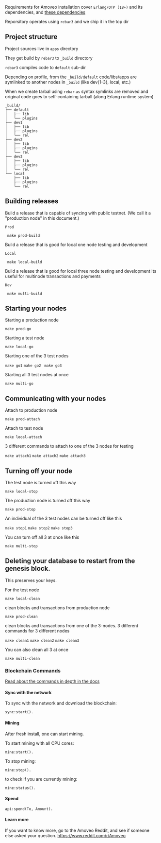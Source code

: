 
Requirements for Amoveo installation cover ```Erlang/OTP (18+)``` and its dependencies, and [these dependencies](/docs/getting-started/dependencies.md)

Reporsitory operates using ```rebar3``` and we ship it in the top dir

## Project structure

Project sources live in ```apps``` directory

They get build by ```rebar3``` to ```_build``` directory

```rebar3``` compiles code to ```default``` sub-dir

Depending on profile, from the ```_build/default``` code/libs/apps are symlinked to another nodes in ```_build``` (like dev{1-3}, local, etc.)

When we create tarbal using ```rebar``` ```as``` syntax symlinks are removed and original code goes to self-containing tarball (along Erlang runtime system)

```
_build/
├── default
│   ├── lib
│   └── plugins
├── dev1
│   ├── lib
│   ├── plugins
│   └── rel
├── dev2
│   ├── lib
│   ├── plugins
│   └── rel
├── dev3
│   ├── lib
│   ├── plugins
│   └── rel
└── local
    ├── lib
    ├── plugins
    └── rel
```


## Building releases

Build a release that is capable of syncing with public testnet. (We call it a "production node" in this document.)

```Prod```

``` make prod-build```


Build a release that is good for local one node testing and development

```Local```

``` make local-build```

Build a release that is good for local three node testing and development
Its useful for multinode transactions and payments

```Dev```

``` make multi-build```

## Starting your nodes

Starting a production node

``` make prod-go ```

Starting a test node

``` make local-go ```

Starting one of the 3 test nodes

``` make go1 ``` ``` make go2 ``` ``` make go3```

Starting all 3 test nodes at once

``` make multi-go ```

## Communicating with your nodes

Attach to production node

```
make prod-attach
```

Attach to test node

```
make local-attach
```

3 different commands to attach to one of the 3 nodes for testing

``` make attach1 ``` ``` make attach2 ``` ``` make attach3 ```

## Turning off your node

The test node is turned off this way

``` make local-stop ```

The production node is turned off this way

``` make prod-stop ```

An individual of the 3 test nodes can be turned off like this

``` make stop1 ``` ``` make stop2 ``` ``` make stop3 ```

You can turn off all 3 at once like this

``` make multi-stop ```

## Deleting your database to restart from the genesis block.

This preserves your keys.

For the test node

```
make local-clean
```

clean blocks and transactions from production node

```
make prod-clean
```

clean blocks and transactions from one of the 3-nodes.
3 different commands for 3 different nodes

``` make clean1 ``` ``` make clean2 ``` ``` make clean3 ```

You can also clean all 3 at once

``` make multi-clean ```


### Blockchain Commands

[Read about the commands in depth in the docs](docs/api/commands.md)


#### Sync with the network
To sync with the network and download the blockchain: 
```
sync:start().
```

#### Mining
After fresh install, one can start mining.

To start mining with all CPU cores: 
```
mine:start().
```
To stop mining:
```
mine:stop().
```
to check if you are currently mining:
```
mine:status().
```

#### Spend
```
api:spend(To, Amount).
```


#### Learn more

If you want to know more, go to the Amoveo Reddit, and see if someone else asked your question. https://www.reddit.com/r/Amoveo

